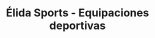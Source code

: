 ---
title: "Élida Sports - Equipaciones deportivas"
url: /salamanca/elida-sports-equipaciones-deportivas/
shop: deportes
---